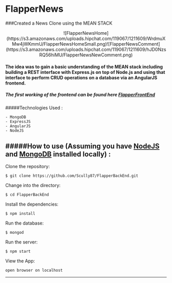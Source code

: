 FlapperNews
=====================

###Created a News Clone using the MEAN STACK

<div align="center">![FlapperNewsHome](https://s3.amazonaws.com/uploads.hipchat.com/119067/1211609/WrdmuXMw4jWKmmU/FlapperNewsHomeSmall.png)![FlapperNewsComment](https://s3.amazonaws.com/uploads.hipchat.com/119067/1211609/hJD0NzsRQ56hiMU/FlapperNewsNewComment.png)</div>

#### The idea was to gain a basic understanding of the MEAN stack including building a REST interface with Express.js on top of Node.js and using that interface to perform CRUD operations on a database via an AngularJS frontend.

##### The first working of the frontend can be found here [FlapperFrontEnd](http://github.com/scully87/FlapperFrontEnd)

#####Technologies Used :

	- MongoDB
	- ExpressJS
	- AngularJS
	- NodeJS

#####How to use (Assuming you have [NodeJS](http://nodejs.org) and [MongoDB](http://mongodb.org) installed locally) :
----------
Clone the repository:
```shell
$ git clone https://github.com/Scully87/FlapperBackEnd.git
```

Change into the directory:
```shell
$ cd FlapperBackEnd
```

Install the dependencies:
```shell
$ npm install
```

Run the database:
```shell
$ mongod
```

Run the server:
```shell
$ npm start
```

View the App:
```shell
open browser on localhost
```
--------------------------------------------------